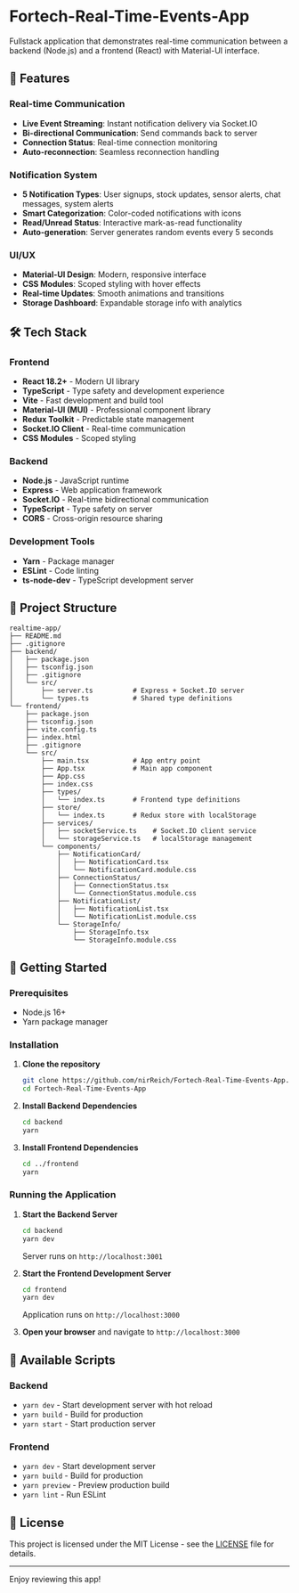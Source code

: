 # Fortech-Real-Time-Events-App
Fullstack application that demonstrates real-time communication between a backend (Node.js) and a frontend (React) with Material-UI interface.

## 🚀 Features

### Real-time Communication
- **Live Event Streaming**: Instant notification delivery via Socket.IO
- **Bi-directional Communication**: Send commands back to server
- **Connection Status**: Real-time connection monitoring
- **Auto-reconnection**: Seamless reconnection handling

### Notification System
- **5 Notification Types**: User signups, stock updates, sensor alerts, chat messages, system alerts
- **Smart Categorization**: Color-coded notifications with icons
- **Read/Unread Status**: Interactive mark-as-read functionality
- **Auto-generation**: Server generates random events every 5 seconds


### UI/UX
- **Material-UI Design**: Modern, responsive interface
- **CSS Modules**: Scoped styling with hover effects
- **Real-time Updates**: Smooth animations and transitions
- **Storage Dashboard**: Expandable storage info with analytics

## 🛠️ Tech Stack

### Frontend
- **React 18.2+** - Modern UI library
- **TypeScript** - Type safety and development experience
- **Vite** - Fast development and build tool
- **Material-UI (MUI)** - Professional component library
- **Redux Toolkit** - Predictable state management
- **Socket.IO Client** - Real-time communication
- **CSS Modules** - Scoped styling

### Backend
- **Node.js** - JavaScript runtime
- **Express** - Web application framework
- **Socket.IO** - Real-time bidirectional communication
- **TypeScript** - Type safety on server
- **CORS** - Cross-origin resource sharing

### Development Tools
- **Yarn** - Package manager
- **ESLint** - Code linting
- **ts-node-dev** - TypeScript development server

## 📁 Project Structure

```
realtime-app/
├── README.md
├── .gitignore
├── backend/
│   ├── package.json
│   ├── tsconfig.json
│   ├── .gitignore
│   └── src/
│       ├── server.ts          # Express + Socket.IO server
│       └── types.ts           # Shared type definitions
└── frontend/
    ├── package.json
    ├── tsconfig.json
    ├── vite.config.ts
    ├── index.html
    ├── .gitignore
    └── src/
        ├── main.tsx           # App entry point
        ├── App.tsx            # Main app component
        ├── App.css
        ├── index.css
        ├── types/
        │   └── index.ts       # Frontend type definitions
        ├── store/
        │   └── index.ts       # Redux store with localStorage
        ├── services/
        │   ├── socketService.ts    # Socket.IO client service
        │   └── storageService.ts   # localStorage management
        └── components/
            ├── NotificationCard/
            │   ├── NotificationCard.tsx
            │   └── NotificationCard.module.css
            ├── ConnectionStatus/
            │   ├── ConnectionStatus.tsx
            │   └── ConnectionStatus.module.css
            ├── NotificationList/
            │   ├── NotificationList.tsx
            │   └── NotificationList.module.css
            └── StorageInfo/
                ├── StorageInfo.tsx
                └── StorageInfo.module.css
```

## 🚦 Getting Started

### Prerequisites
- Node.js 16+
- Yarn package manager

### Installation

1. **Clone the repository**
   ```bash
   git clone https://github.com/nirReich/Fortech-Real-Time-Events-App.git
   cd Fortech-Real-Time-Events-App
   ```

2. **Install Backend Dependencies**
   ```bash
   cd backend
   yarn
   ```

3. **Install Frontend Dependencies**
   ```bash
   cd ../frontend
   yarn
   ```

### Running the Application

1. **Start the Backend Server**
   ```bash
   cd backend
   yarn dev
   ```
   Server runs on `http://localhost:3001`

2. **Start the Frontend Development Server**
   ```bash
   cd frontend
   yarn dev
   ```
   Application runs on `http://localhost:3000`

3. **Open your browser** and navigate to `http://localhost:3000`

## 🔧 Available Scripts

### Backend
- `yarn dev` - Start development server with hot reload
- `yarn build` - Build for production
- `yarn start` - Start production server

### Frontend
- `yarn dev` - Start development server
- `yarn build` - Build for production
- `yarn preview` - Preview production build
- `yarn lint` - Run ESLint

## 📄 License

This project is licensed under the MIT License - see the [LICENSE](LICENSE) file for details.

---

Enjoy reviewing this app!